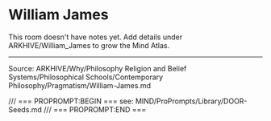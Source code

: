 # William James

This room doesn't have notes yet. Add details under ARKHIVE/William_James to grow the Mind Atlas.

---
Source: ARKHIVE/Why/Philosophy Religion and Belief Systems/Philosophical Schools/Contemporary Philosophy/Pragmatism/William-James.md

/// === PROPROMPT:BEGIN ===
see: MIND/ProPrompts/Library/DOOR-Seeds.md
/// === PROPROMPT:END ===
